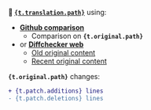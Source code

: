 **:pencil: [`{t.translation.path}`](<{translation_url}>)** using:
* **[Github comparison](<{compare_url}>)**
  * Comparison on **`{t.original.path}`**
* or **[Diffchecker web](https://www.diffchecker.com)**
  * [Old original content](<{raw_base_original_url}>)
  * [Recent original content](<{raw_original_url}>)

**`{t.original.path}`** changes:
```diff
+ {t.patch.additions} lines
- {t.patch.deletions} lines
```